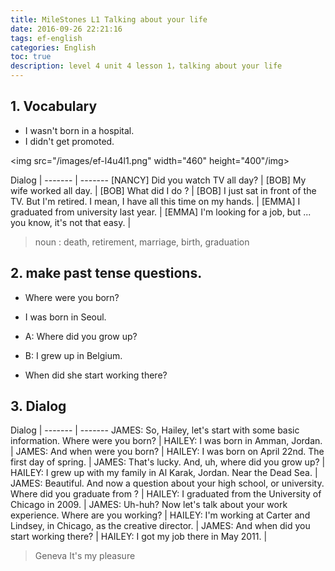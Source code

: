```yaml
---
title: MileStones L1 Talking about your life
date: 2016-09-26 22:21:16
tags: ef-english
categories: English
toc: true
description: level 4 unit 4 lesson 1，talking about your life
---
```


## 1. Vocabulary

- I wasn't born in a hospital.
- I didn't get promoted.

<img src="/images/ef-l4u4l1.png" width="460" height="400"/img>

Dialog |
------- | -------
[NANCY] Did you watch TV all day? |
[BOB] My wife worked all day. |
[BOB] What did I do ? |
[BOB] I just sat in front of the TV. But I'm retired. I mean, I have all this time on my hands. |
[EMMA] I graduated from university last year. |
[EMMA] I'm looking for a job, but ... you know, it's not that easy. |

> noun : death, retirement, marriage, birth, graduation 

## 2. make past tense questions.

- Where were you born?
- I was born in Seoul.


- A: Where did you grow up?
- B: I grew up in Belgium.


- When did she start working there?

## 3. Dialog

Dialog |
------- | -------
JAMES: So, Hailey, let's start with some basic information. Where were you born? |
HAILEY: I was born in  Amman, Jordan. |
JAMES: And when were you born? |
HAILEY: I was born on  April 22nd. The first day of spring. |
JAMES: That's lucky. And, uh, where did you grow up? |
HAILEY: I grew up  with my family in Al Karak, Jordan. Near the Dead Sea. |
JAMES: Beautiful. And now a question about your high school, or university. Where did you graduate from  ? |
HAILEY: I graduated from  the University of Chicago in 2009. |
JAMES: Uh-huh? Now let's talk about your work experience. Where are you working? |
HAILEY: I'm working at Carter and Lindsey, in Chicago, as the creative director. |
JAMES: And when did you start working there? |
HAILEY: I got my job  there in May 2011. |

> Geneva
> It's my pleasure